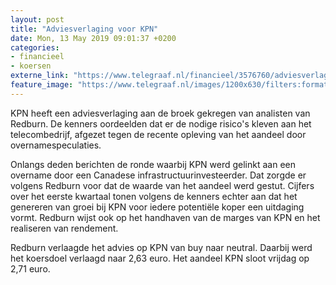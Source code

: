 ```yaml
---
layout: post
title: "Adviesverlaging voor KPN"
date: Mon, 13 May 2019 09:01:37 +0200
categories: 
- financieel 
- koersen 
externe_link: "https://www.telegraaf.nl/financieel/3576760/adviesverlaging-voor-kpn"
feature_image: "https://www.telegraaf.nl/images/1200x630/filters:format(jpeg):quality(80)/cdn-kiosk-api.telegraaf.nl/2ba4f140-754d-11e9-a2b8-02c309bc01c1.jpg"
---
```


<p class="intro">KPN heeft een adviesverlaging aan de broek gekregen van analisten van Redburn. De kenners oordeelden dat er de nodige risico's kleven aan het telecombedrijf, afgezet tegen de recente opleving van het aandeel door overnamespeculaties.</p> <p>Onlangs deden berichten de ronde waarbij KPN werd gelinkt aan een overname door een Canadese infrastructuurinvesteerder. Dat zorgde er volgens Redburn voor dat de waarde van het aandeel werd gestut. Cijfers over het eerste kwartaal tonen volgens de kenners echter aan dat het genereren van groei bij KPN voor iedere potentiële koper een uitdaging vormt. Redburn wijst ook op het handhaven van de marges van KPN en het realiseren van rendement.</p><p>Redburn verlaagde het advies op KPN van buy naar neutral. Daarbij werd het koersdoel verlaagd naar 2,63 euro. Het aandeel KPN sloot vrijdag op 2,71 euro.</p>
